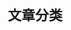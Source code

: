---
title: "文章分类"
slug: "categories"
layout: "categories"
menu:
    main:
        weight: -50
        params: 
            icon: infinity
---